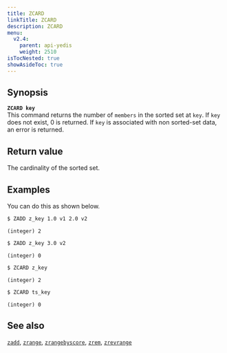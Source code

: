 ```yaml
---
title: ZCARD
linkTitle: ZCARD
description: ZCARD
menu:
  v2.4:
    parent: api-yedis
    weight: 2510
isTocNested: true
showAsideToc: true
---
```


## Synopsis

<b>`ZCARD key`</b><br>
This command returns the number of `members` in the sorted set at `key`. If `key` does not exist, 0 is returned.
If `key` is associated with non sorted-set data, an error is returned.

## Return value

The cardinality of the sorted set.

## Examples

You can do this as shown below.

```sh
$ ZADD z_key 1.0 v1 2.0 v2
```

```
(integer) 2
```

```sh
$ ZADD z_key 3.0 v2
```

```
(integer) 0
```

```sh
$ ZCARD z_key
```

```
(integer) 2
```

```sh
$ ZCARD ts_key
```

```
(integer) 0
```

## See also

[`zadd`](../zadd/), [`zrange`](../zrange/), [`zrangebyscore`](../zrangebyscore/), [`zrem`](../zrem/), [`zrevrange`](../zrevrange)
